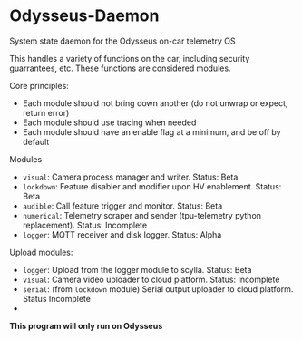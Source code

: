 # Odysseus-Daemon
System state daemon for the Odysseus on-car telemetry OS

This handles a variety of functions on the car, including security guarrantees, etc.
These functions are considered modules.

Core principles:
- Each module should not bring down another (do not unwrap or expect, return error)
- Each module should use tracing when needed
- Each module should have an enable flag at a minimum, and be off by default


Modules
- `visual`: Camera process manager and writer.  Status: Beta
- `lockdown`: Feature disabler and modifier upon HV enablement.  Status: Beta
- `audible`: Call feature trigger and monitor.  Status: Beta
- `numerical`: Telemetry scraper and sender (tpu-telemetry python replacement).  Status: Incomplete
- `logger`: MQTT receiver and disk logger. Status: Alpha

Upload modules:
- `logger`: Upload from the logger module to scylla. Status: Beta
- `visual`: Camera video uploader to cloud platform. Status: Incomplete
- `serial`: (from `lockdown` module) Serial output uploader to cloud platform. Status Incomplete
- 


**This program will only run on Odysseus**
